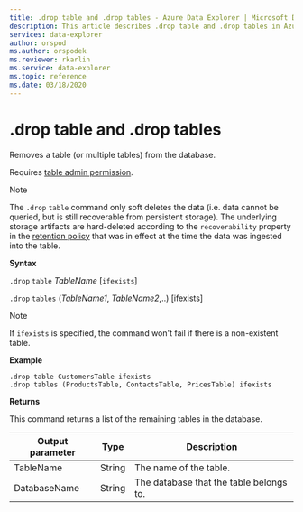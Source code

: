 ```yaml
---
title: .drop table and .drop tables - Azure Data Explorer | Microsoft Docs
description: This article describes .drop table and .drop tables in Azure Data Explorer.
services: data-explorer
author: orspod
ms.author: orspodek
ms.reviewer: rkarlin
ms.service: data-explorer
ms.topic: reference
ms.date: 03/18/2020
---
```

# .drop table and .drop tables

Removes a table (or multiple tables) from the database.

Requires [table admin permission](../management/access-control/role-based-authorization.md).

> [!NOTE]
> The `.drop` `table` command only soft deletes the data (i.e. data cannot be queried,
but is still recoverable from persistent storage). The underlying storage artifacts are hard-deleted
according to the `recoverability` property in the [retention policy](../management/retentionpolicy.md)
that was in effect at the time the data was ingested into the table.

**Syntax**

`.drop` `table` *TableName* [`ifexists`]

`.drop` `tables` (*TableName1*, *TableName2*,..) [ifexists]

> [!NOTE]
> If `ifexists` is specified, the command won't fail if there is a non-existent table.

**Example**

```
.drop table CustomersTable ifexists
.drop tables (ProductsTable, ContactsTable, PricesTable) ifexists
```

**Returns**

This command returns a list of the remaining tables in the database. 

| Output parameter | Type   | Description                             |
|------------------|--------|-----------------------------------------|
| TableName        | String | The name of the table.                  |
| DatabaseName     | String | The database that the table belongs to. |